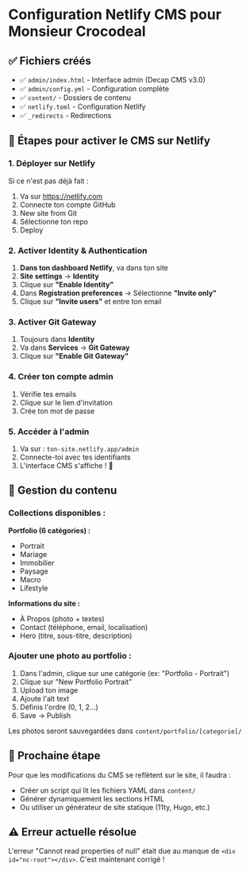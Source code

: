 # Configuration Netlify CMS pour Monsieur Crocodeal

## ✅ Fichiers créés

- ✅ `admin/index.html` - Interface admin (Decap CMS v3.0)
- ✅ `admin/config.yml` - Configuration complète
- ✅ `content/` - Dossiers de contenu
- ✅ `netlify.toml` - Configuration Netlify
- ✅ `_redirects` - Redirections

## 🚀 Étapes pour activer le CMS sur Netlify

### 1. Déployer sur Netlify

Si ce n'est pas déjà fait :
1. Va sur https://netlify.com
2. Connecte ton compte GitHub
3. New site from Git
4. Sélectionne ton repo
5. Deploy

### 2. Activer Identity & Authentication

1. **Dans ton dashboard Netlify**, va dans ton site
2. **Site settings** → **Identity**
3. Clique sur **"Enable Identity"**
4. Dans **Registration preferences** → Sélectionne **"Invite only"**
5. Clique sur **"Invite users"** et entre ton email

### 3. Activer Git Gateway

1. Toujours dans **Identity**
2. Va dans **Services** → **Git Gateway**
3. Clique sur **"Enable Git Gateway"**

### 4. Créer ton compte admin

1. Vérifie tes emails
2. Clique sur le lien d'invitation
3. Crée ton mot de passe

### 5. Accéder à l'admin

1. Va sur : `ton-site.netlify.app/admin`
2. Connecte-toi avec tes identifiants
3. L'interface CMS s'affiche ! 🎉

## 📸 Gestion du contenu

### Collections disponibles :

**Portfolio (6 catégories) :**
- Portrait
- Mariage
- Immobilier
- Paysage
- Macro
- Lifestyle

**Informations du site :**
- À Propos (photo + textes)
- Contact (téléphone, email, localisation)
- Hero (titre, sous-titre, description)

### Ajouter une photo au portfolio :

1. Dans l'admin, clique sur une catégorie (ex: "Portfolio - Portrait")
2. Clique sur "New Portfolio Portrait"
3. Upload ton image
4. Ajoute l'alt text
5. Définis l'ordre (0, 1, 2...)
6. Save → Publish

Les photos seront sauvegardées dans `content/portfolio/[categorie]/`

## 🔧 Prochaine étape

Pour que les modifications du CMS se reflètent sur le site, il faudra :
- Créer un script qui lit les fichiers YAML dans `content/`
- Générer dynamiquement les sections HTML
- Ou utiliser un générateur de site statique (11ty, Hugo, etc.)

## ⚠️ Erreur actuelle résolue

L'erreur "Cannot read properties of null" était due au manque de `<div id="nc-root"></div>`.
C'est maintenant corrigé !

